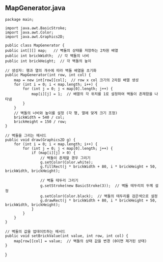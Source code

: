 ## MapGenerator.java

    package main;
    
    import java.awt.BasicStroke;
    import java.awt.Color;
    import java.awt.Graphics2D;
    
    public class MapGenerator {
    public int[][] map;   // 벽돌의 상태를 저장하는 2차원 배열
    public int brickWidth;  // 각 벽돌의 너비
    public int brickHeight;  // 각 벽돌의 높이

    // 생성자: 행과 열의 개수에 따라 벽돌 배열을 초기화
    public MapGenerator(int row, int col) {
        map = new int[row][col];  // row x col 크기의 2차원 배열 생성
        for (int i = 0; i < map.length; i++) {
            for (int j = 0; j < map[0].length; j++) {
                map[i][j] = 1;  // 배열의 각 위치를 1로 설정하여 벽돌이 존재함을 나타냄
            }
        }
        // 벽돌의 너비와 높이를 설정 (각 행, 열에 맞게 크기 조정)
        brickWidth = 540 / col;
        brickHeight = 150 / row;
    }

    // 벽돌을 그리는 메서드
    public void draw(Graphics2D g) {
        for (int i = 0; i < map.length; i++) {
            for (int j = 0; j < map[0].length; j++) {
                if (map[i][j] > 0) {
                    // 벽돌이 존재할 경우 그리기
                    g.setColor(Color.white);
                    g.fillRect(j * brickWidth + 80, i * brickHeight + 50, brickWidth, brickHeight);

                    // 벽돌 테두리 그리기
                    g.setStroke(new BasicStroke(3));  // 벽돌 테두리의 두께 설정
                    g.setColor(Color.black);  // 벽돌의 테두리를 검은색으로 설정
                    g.drawRect(j * brickWidth + 80, i * brickHeight + 50, brickWidth, brickHeight);
                }
            }
        }
    }

    // 벽돌의 값을 업데이트하는 메서드
    public void setBrickValue(int value, int row, int col) {
        map[row][col] = value;  // 벽돌의 상태 값을 변경 (0이면 제거된 상태)
    }
}

